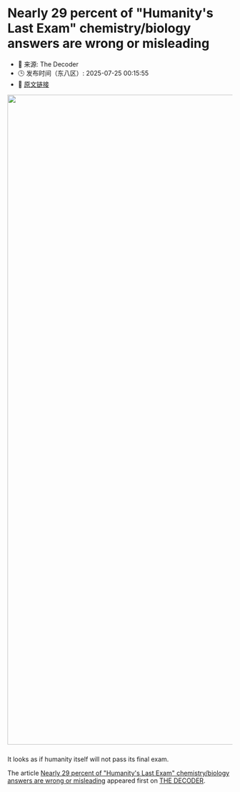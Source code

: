 # Nearly 29 percent of "Humanity's Last Exam" chemistry/biology answers are wrong or misleading
- 📅 来源: The Decoder
- 🕒 发布时间（东八区）: 2025-07-25 00:15:55
- 🔗 [原文链接](https://the-decoder.com/nearly-29-percent-of-humanitys-last-exam-questions-are-wrong-or-misleading/)

<p><img alt="" class="attachment-full size-full wp-post-image" height="816" src="https://the-decoder.com/wp-content/uploads/2023/06/singularity_humanity_computer_corridor.png" style="height: auto; margin-bottom: 10px;" width="1456" /></p>
<p>        It looks as if humanity itself will not pass its final exam.</p>
<p>The article <a href="https://the-decoder.com/nearly-29-percent-of-humanitys-last-exam-questions-are-wrong-or-misleading/">Nearly 29 percent of &quot;Humanity&#039;s Last Exam&quot; chemistry/biology answers are wrong or misleading</a> appeared first on <a href="https://the-decoder.com">THE DECODER</a>.</p>